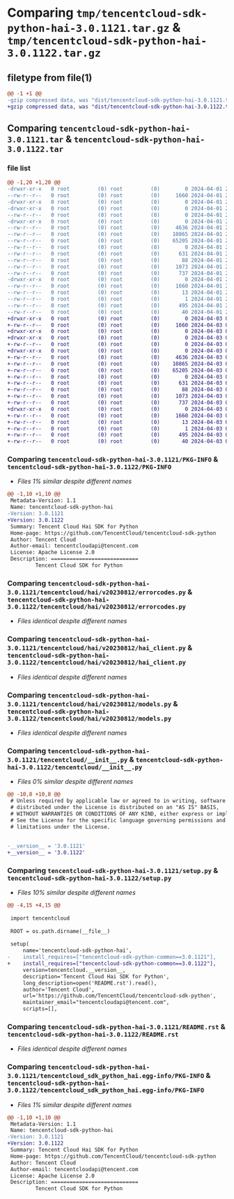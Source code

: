 # Comparing `tmp/tencentcloud-sdk-python-hai-3.0.1121.tar.gz` & `tmp/tencentcloud-sdk-python-hai-3.0.1122.tar.gz`

## filetype from file(1)

```diff
@@ -1 +1 @@
-gzip compressed data, was "dist/tencentcloud-sdk-python-hai-3.0.1121.tar", last modified: Mon Apr  1 21:00:37 2024, max compression
+gzip compressed data, was "dist/tencentcloud-sdk-python-hai-3.0.1122.tar", last modified: Wed Apr  3 04:57:57 2024, max compression
```

## Comparing `tencentcloud-sdk-python-hai-3.0.1121.tar` & `tencentcloud-sdk-python-hai-3.0.1122.tar`

### file list

```diff
@@ -1,20 +1,20 @@
-drwxr-xr-x   0 root         (0) root         (0)        0 2024-04-01 21:00:37.000000 tencentcloud-sdk-python-hai-3.0.1121/
--rw-r--r--   0 root         (0) root         (0)     1660 2024-04-01 21:00:37.000000 tencentcloud-sdk-python-hai-3.0.1121/PKG-INFO
-drwxr-xr-x   0 root         (0) root         (0)        0 2024-04-01 21:00:37.000000 tencentcloud-sdk-python-hai-3.0.1121/tencentcloud/
-drwxr-xr-x   0 root         (0) root         (0)        0 2024-04-01 21:00:37.000000 tencentcloud-sdk-python-hai-3.0.1121/tencentcloud/hai/
--rw-r--r--   0 root         (0) root         (0)        0 2024-04-01 21:00:37.000000 tencentcloud-sdk-python-hai-3.0.1121/tencentcloud/hai/__init__.py
-drwxr-xr-x   0 root         (0) root         (0)        0 2024-04-01 21:00:37.000000 tencentcloud-sdk-python-hai-3.0.1121/tencentcloud/hai/v20230812/
--rw-r--r--   0 root         (0) root         (0)     4636 2024-04-01 21:00:37.000000 tencentcloud-sdk-python-hai-3.0.1121/tencentcloud/hai/v20230812/errorcodes.py
--rw-r--r--   0 root         (0) root         (0)    10865 2024-04-01 21:00:37.000000 tencentcloud-sdk-python-hai-3.0.1121/tencentcloud/hai/v20230812/hai_client.py
--rw-r--r--   0 root         (0) root         (0)    65205 2024-04-01 21:00:37.000000 tencentcloud-sdk-python-hai-3.0.1121/tencentcloud/hai/v20230812/models.py
--rw-r--r--   0 root         (0) root         (0)        0 2024-04-01 21:00:37.000000 tencentcloud-sdk-python-hai-3.0.1121/tencentcloud/hai/v20230812/__init__.py
--rw-r--r--   0 root         (0) root         (0)      631 2024-04-01 21:00:37.000000 tencentcloud-sdk-python-hai-3.0.1121/tencentcloud/__init__.py
--rw-r--r--   0 root         (0) root         (0)       88 2024-04-01 21:00:37.000000 tencentcloud-sdk-python-hai-3.0.1121/setup.cfg
--rw-r--r--   0 root         (0) root         (0)     1073 2024-04-01 21:00:37.000000 tencentcloud-sdk-python-hai-3.0.1121/setup.py
--rw-r--r--   0 root         (0) root         (0)      737 2024-04-01 21:00:37.000000 tencentcloud-sdk-python-hai-3.0.1121/README.rst
-drwxr-xr-x   0 root         (0) root         (0)        0 2024-04-01 21:00:37.000000 tencentcloud-sdk-python-hai-3.0.1121/tencentcloud_sdk_python_hai.egg-info/
--rw-r--r--   0 root         (0) root         (0)     1660 2024-04-01 21:00:37.000000 tencentcloud-sdk-python-hai-3.0.1121/tencentcloud_sdk_python_hai.egg-info/PKG-INFO
--rw-r--r--   0 root         (0) root         (0)       13 2024-04-01 21:00:37.000000 tencentcloud-sdk-python-hai-3.0.1121/tencentcloud_sdk_python_hai.egg-info/top_level.txt
--rw-r--r--   0 root         (0) root         (0)        1 2024-04-01 21:00:37.000000 tencentcloud-sdk-python-hai-3.0.1121/tencentcloud_sdk_python_hai.egg-info/dependency_links.txt
--rw-r--r--   0 root         (0) root         (0)      495 2024-04-01 21:00:37.000000 tencentcloud-sdk-python-hai-3.0.1121/tencentcloud_sdk_python_hai.egg-info/SOURCES.txt
--rw-r--r--   0 root         (0) root         (0)       40 2024-04-01 21:00:37.000000 tencentcloud-sdk-python-hai-3.0.1121/tencentcloud_sdk_python_hai.egg-info/requires.txt
+drwxr-xr-x   0 root         (0) root         (0)        0 2024-04-03 04:57:57.000000 tencentcloud-sdk-python-hai-3.0.1122/
+-rw-r--r--   0 root         (0) root         (0)     1660 2024-04-03 04:57:57.000000 tencentcloud-sdk-python-hai-3.0.1122/PKG-INFO
+drwxr-xr-x   0 root         (0) root         (0)        0 2024-04-03 04:57:57.000000 tencentcloud-sdk-python-hai-3.0.1122/tencentcloud/
+drwxr-xr-x   0 root         (0) root         (0)        0 2024-04-03 04:57:57.000000 tencentcloud-sdk-python-hai-3.0.1122/tencentcloud/hai/
+-rw-r--r--   0 root         (0) root         (0)        0 2024-04-03 04:57:57.000000 tencentcloud-sdk-python-hai-3.0.1122/tencentcloud/hai/__init__.py
+drwxr-xr-x   0 root         (0) root         (0)        0 2024-04-03 04:57:57.000000 tencentcloud-sdk-python-hai-3.0.1122/tencentcloud/hai/v20230812/
+-rw-r--r--   0 root         (0) root         (0)     4636 2024-04-03 04:57:57.000000 tencentcloud-sdk-python-hai-3.0.1122/tencentcloud/hai/v20230812/errorcodes.py
+-rw-r--r--   0 root         (0) root         (0)    10865 2024-04-03 04:57:57.000000 tencentcloud-sdk-python-hai-3.0.1122/tencentcloud/hai/v20230812/hai_client.py
+-rw-r--r--   0 root         (0) root         (0)    65205 2024-04-03 04:57:57.000000 tencentcloud-sdk-python-hai-3.0.1122/tencentcloud/hai/v20230812/models.py
+-rw-r--r--   0 root         (0) root         (0)        0 2024-04-03 04:57:57.000000 tencentcloud-sdk-python-hai-3.0.1122/tencentcloud/hai/v20230812/__init__.py
+-rw-r--r--   0 root         (0) root         (0)      631 2024-04-03 04:57:57.000000 tencentcloud-sdk-python-hai-3.0.1122/tencentcloud/__init__.py
+-rw-r--r--   0 root         (0) root         (0)       88 2024-04-03 04:57:57.000000 tencentcloud-sdk-python-hai-3.0.1122/setup.cfg
+-rw-r--r--   0 root         (0) root         (0)     1073 2024-04-03 04:57:57.000000 tencentcloud-sdk-python-hai-3.0.1122/setup.py
+-rw-r--r--   0 root         (0) root         (0)      737 2024-04-03 04:57:57.000000 tencentcloud-sdk-python-hai-3.0.1122/README.rst
+drwxr-xr-x   0 root         (0) root         (0)        0 2024-04-03 04:57:57.000000 tencentcloud-sdk-python-hai-3.0.1122/tencentcloud_sdk_python_hai.egg-info/
+-rw-r--r--   0 root         (0) root         (0)     1660 2024-04-03 04:57:57.000000 tencentcloud-sdk-python-hai-3.0.1122/tencentcloud_sdk_python_hai.egg-info/PKG-INFO
+-rw-r--r--   0 root         (0) root         (0)       13 2024-04-03 04:57:57.000000 tencentcloud-sdk-python-hai-3.0.1122/tencentcloud_sdk_python_hai.egg-info/top_level.txt
+-rw-r--r--   0 root         (0) root         (0)        1 2024-04-03 04:57:57.000000 tencentcloud-sdk-python-hai-3.0.1122/tencentcloud_sdk_python_hai.egg-info/dependency_links.txt
+-rw-r--r--   0 root         (0) root         (0)      495 2024-04-03 04:57:57.000000 tencentcloud-sdk-python-hai-3.0.1122/tencentcloud_sdk_python_hai.egg-info/SOURCES.txt
+-rw-r--r--   0 root         (0) root         (0)       40 2024-04-03 04:57:57.000000 tencentcloud-sdk-python-hai-3.0.1122/tencentcloud_sdk_python_hai.egg-info/requires.txt
```

### Comparing `tencentcloud-sdk-python-hai-3.0.1121/PKG-INFO` & `tencentcloud-sdk-python-hai-3.0.1122/PKG-INFO`

 * *Files 1% similar despite different names*

```diff
@@ -1,10 +1,10 @@
 Metadata-Version: 1.1
 Name: tencentcloud-sdk-python-hai
-Version: 3.0.1121
+Version: 3.0.1122
 Summary: Tencent Cloud Hai SDK for Python
 Home-page: https://github.com/TencentCloud/tencentcloud-sdk-python
 Author: Tencent Cloud
 Author-email: tencentcloudapi@tencent.com
 License: Apache License 2.0
 Description: ============================
         Tencent Cloud SDK for Python
```

### Comparing `tencentcloud-sdk-python-hai-3.0.1121/tencentcloud/hai/v20230812/errorcodes.py` & `tencentcloud-sdk-python-hai-3.0.1122/tencentcloud/hai/v20230812/errorcodes.py`

 * *Files identical despite different names*

### Comparing `tencentcloud-sdk-python-hai-3.0.1121/tencentcloud/hai/v20230812/hai_client.py` & `tencentcloud-sdk-python-hai-3.0.1122/tencentcloud/hai/v20230812/hai_client.py`

 * *Files identical despite different names*

### Comparing `tencentcloud-sdk-python-hai-3.0.1121/tencentcloud/hai/v20230812/models.py` & `tencentcloud-sdk-python-hai-3.0.1122/tencentcloud/hai/v20230812/models.py`

 * *Files identical despite different names*

### Comparing `tencentcloud-sdk-python-hai-3.0.1121/tencentcloud/__init__.py` & `tencentcloud-sdk-python-hai-3.0.1122/tencentcloud/__init__.py`

 * *Files 0% similar despite different names*

```diff
@@ -10,8 +10,8 @@
 # Unless required by applicable law or agreed to in writing, software
 # distributed under the License is distributed on an "AS IS" BASIS,
 # WITHOUT WARRANTIES OR CONDITIONS OF ANY KIND, either express or implied.
 # See the License for the specific language governing permissions and
 # limitations under the License.
 
 
-__version__ = '3.0.1121'
+__version__ = '3.0.1122'
```

### Comparing `tencentcloud-sdk-python-hai-3.0.1121/setup.py` & `tencentcloud-sdk-python-hai-3.0.1122/setup.py`

 * *Files 10% similar despite different names*

```diff
@@ -4,15 +4,15 @@
 
 import tencentcloud
 
 ROOT = os.path.dirname(__file__)
 
 setup(
     name='tencentcloud-sdk-python-hai',
-    install_requires=["tencentcloud-sdk-python-common==3.0.1121"],
+    install_requires=["tencentcloud-sdk-python-common==3.0.1122"],
     version=tencentcloud.__version__,
     description='Tencent Cloud Hai SDK for Python',
     long_description=open('README.rst').read(),
     author='Tencent Cloud',
     url='https://github.com/TencentCloud/tencentcloud-sdk-python',
     maintainer_email="tencentcloudapi@tencent.com",
     scripts=[],
```

### Comparing `tencentcloud-sdk-python-hai-3.0.1121/README.rst` & `tencentcloud-sdk-python-hai-3.0.1122/README.rst`

 * *Files identical despite different names*

### Comparing `tencentcloud-sdk-python-hai-3.0.1121/tencentcloud_sdk_python_hai.egg-info/PKG-INFO` & `tencentcloud-sdk-python-hai-3.0.1122/tencentcloud_sdk_python_hai.egg-info/PKG-INFO`

 * *Files 1% similar despite different names*

```diff
@@ -1,10 +1,10 @@
 Metadata-Version: 1.1
 Name: tencentcloud-sdk-python-hai
-Version: 3.0.1121
+Version: 3.0.1122
 Summary: Tencent Cloud Hai SDK for Python
 Home-page: https://github.com/TencentCloud/tencentcloud-sdk-python
 Author: Tencent Cloud
 Author-email: tencentcloudapi@tencent.com
 License: Apache License 2.0
 Description: ============================
         Tencent Cloud SDK for Python
```


